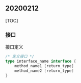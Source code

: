 ## 20200212

[TOC]

### 接口

接口定义

```go
/* 定义接口 */
type interface_name interface {
    method_name1 [return_type]
    method_name2 [return_type]
}
```

